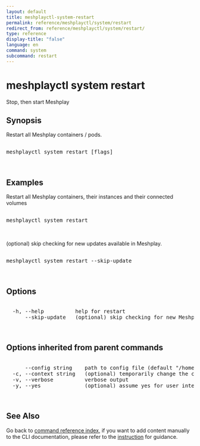 ```yaml
---
layout: default
title: meshplayctl-system-restart
permalink: reference/meshplayctl/system/restart
redirect_from: reference/meshplayctl/system/restart/
type: reference
display-title: "false"
language: en
command: system
subcommand: restart
---
```


# meshplayctl system restart

Stop, then start Meshplay

## Synopsis

Restart all Meshplay containers / pods.
<pre class='codeblock-pre'>
<div class='codeblock'>
meshplayctl system restart [flags]

</div>
</pre> 

## Examples

Restart all Meshplay containers, their instances and their connected volumes
<pre class='codeblock-pre'>
<div class='codeblock'>
meshplayctl system restart

</div>
</pre> 

(optional) skip checking for new updates available in Meshplay.
<pre class='codeblock-pre'>
<div class='codeblock'>
meshplayctl system restart --skip-update

</div>
</pre> 

## Options

<pre class='codeblock-pre'>
<div class='codeblock'>
  -h, --help          help for restart
      --skip-update   (optional) skip checking for new Meshplay's container images.

</div>
</pre>

## Options inherited from parent commands

<pre class='codeblock-pre'>
<div class='codeblock'>
      --config string    path to config file (default "/home/runner/.meshery/config.yaml")
  -c, --context string   (optional) temporarily change the current context.
  -v, --verbose          verbose output
  -y, --yes              (optional) assume yes for user interactive prompts.

</div>
</pre>

## See Also

Go back to [command reference index](/reference/meshplayctl/), if you want to add content manually to the CLI documentation, please refer to the [instruction](/project/contributing/contributing-cli#preserving-manually-added-documentation) for guidance.
